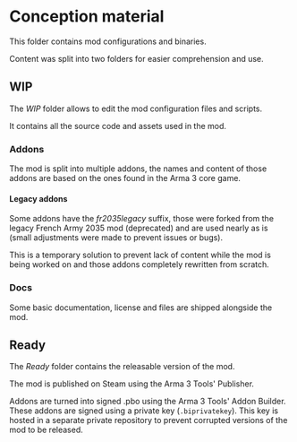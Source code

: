 # Conception material

This folder contains mod configurations and binaries.

Content was split into two folders for easier comprehension and use.

## WIP

The _WIP_ folder allows to edit the mod configuration files and scripts.

It contains all the source code and assets used in the mod.

### Addons

The mod is split into multiple addons, the names and content of those addons
are based on the ones found in the Arma 3 core game.

#### Legacy addons

Some addons have the _fr2035legacy_ suffix, those were forked from the legacy
French Army 2035 mod (deprecated) and are used nearly as is (small adjustments
were made to prevent issues or bugs).

This is a temporary solution to prevent lack of content while the mod
is being worked on and those addons completely rewritten from scratch.

### Docs

Some basic documentation, license and files are shipped alongside the mod.

## Ready

The _Ready_ folder contains the releasable version of the mod.

The mod is published on Steam using the Arma 3 Tools' Publisher.

Addons are turned into signed .pbo using the Arma 3 Tools' Addon Builder.
These addons are signed using a private key (`.biprivatekey`). This key is
hosted in a separate private repository to prevent corrupted versions of the mod
to be released.
